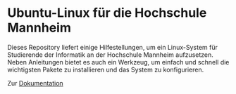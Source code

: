 # Ubuntu-Linux für die Hochschule Mannheim

Dieses Repository liefert einige Hilfestellungen, um ein Linux-System für Studierende der Informatik an der Hochschule Mannheim aufzusetzen. Neben Anleitungen bietet es auch ein Werkzeug, um einfach und schnell die wichtigsten Pakete zu installieren und das System zu konfigurieren.

Zur [Dokumentation](doc/readme.md)
